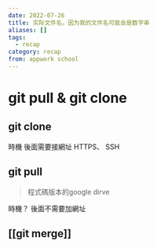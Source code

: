 ```yaml
---
date: 2022-07-26
title: 实际文件名，因为我的文件名可能会是数字串
aliases: []
tags:
  - recap
category: recap
from: appwork school
---
```

# git pull & git clone
## git clone
時機
後面需要接網址 HTTPS、 SSH 
## git pull
> 程式碼版本的google dirve


時機？
後面不需要加網址

## [[git merge]]

